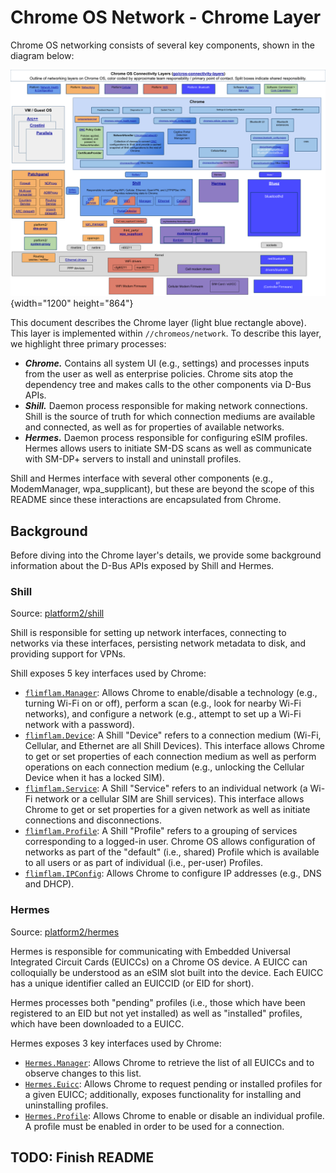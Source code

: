 # Chrome OS Network - Chrome Layer

Chrome OS networking consists of several key components, shown in the diagram
below:

![Chrome OS Connectivity Layers](docs/cros_connectivity_layers.svg){width="1200" height="864"}

This document describes the Chrome layer (light blue rectangle above). This
layer is implemented within `//chromeos/network`. To describe this layer, we
highlight three primary processes:

*   ***Chrome.*** Contains all system UI (e.g., settings) and processes inputs
    from the user as well as enterprise policies. Chrome sits atop the
    dependency tree and makes calls to the other components via D-Bus APIs.
*   ***Shill.*** Daemon process responsible for making network connections.
    Shill is the source of truth for which connection mediums are available and
    connected, as well as for properties of available networks.
*   ***Hermes.*** Daemon process responsible for configuring eSIM profiles.
    Hermes allows users to initiate SM-DS scans as well as communicate with
    SM-DP+ servers to install and uninstall profiles.

Shill and Hermes interface with several other components (e.g., ModemManager,
wpa_supplicant), but these are beyond the scope of this README since these
interactions are encapsulated from Chrome.

## Background

Before diving into the Chrome layer's details, we provide some background
information about the D-Bus APIs exposed by Shill and Hermes.

### Shill

Source: [platform2/shill](https://source.chromium.org/chromiumos/chromiumos/codesearch/+/main:src/platform2/shill/)

Shill is responsible for setting up network interfaces, connecting to networks
via these interfaces, persisting network metadata to disk, and providing support
for VPNs.

Shill exposes 5 key interfaces used by Chrome:

*   [`flimflam.Manager`](https://source.corp.google.com/chromeos_public/src/platform2/shill/dbus_bindings/org.chromium.flimflam.Manager.dbus-xml):
    Allows Chrome to enable/disable a technology (e.g., turning Wi-Fi on or
    off), perform a scan (e.g., look for nearby Wi-Fi networks), and configure a
    network (e.g., attempt to set up a Wi-Fi network with a password).
*   [`flimflam.Device`](https://source.corp.google.com/chromeos_public/src/platform2/shill/dbus_bindings/org.chromium.flimflam.Device.dbus-xml):
    A Shill "Device" refers to a connection medium (Wi-Fi, Cellular, and
    Ethernet are all Shill Devices). This interface allows Chrome to get or set
    properties of each connection medium as well as perform operations on each
    connection medium (e.g., unlocking the Cellular Device when it has a locked
    SIM).
*   [`flimflam.Service`](https://source.corp.google.com/chromeos_public/src/platform2/shill/dbus_bindings/org.chromium.flimflam.Service.dbus-xml):
    A Shill "Service" refers to an individual network (a Wi-Fi network or a
    cellular SIM are Shill services). This interface allows Chrome to get or set
    properties for a given network as well as initiate connections and
    disconnections.
*   [`flimflam.Profile`](https://source.corp.google.com/chromeos_public/src/platform2/shill/dbus_bindings/org.chromium.flimflam.Profile.dbus-xml):
    A Shill "Profile" refers to a grouping of services corresponding to a
    logged-in user. Chrome OS allows configuration of networks as part of the
    "default" (i.e., shared) Profile which is available to all users or as part
    of individual (i.e., per-user) Profiles.
*   [`flimflam.IPConfig`](https://source.corp.google.com/chromeos_public/src/platform2/shill/dbus_bindings/org.chromium.flimflam.IPConfig.dbus-xml):
    Allows Chrome to configure IP addresses (e.g., DNS and DHCP).

### Hermes

Source: [platform2/hermes](https://source.chromium.org/chromiumos/chromiumos/codesearch/+/main:src/platform2/hermes/)

Hermes is responsible for communicating with Embedded Universal Integrated
Circuit Cards (EUICCs) on a Chrome OS device. A EUICC can colloquially be
understood as an eSIM slot built into the device. Each EUICC has a unique
identifier called an EUICCID (or EID for short).

Hermes processes both "pending" profiles (i.e., those which have been registered
to an EID but not yet installed) as well as "installed" profiles, which have
been downloaded to a EUICC.

Hermes exposes 3 key interfaces used by Chrome:

*   [`Hermes.Manager`](https://source.chromium.org/chromiumos/chromiumos/codesearch/+/main:src/platform2/hermes/dbus_bindings/org.chromium.Hermes.Manager.xml): Allows Chrome to retrieve the list of all EUICCs and to
    observe changes to this list.
*   [`Hermes.Euicc`](https://source.chromium.org/chromiumos/chromiumos/codesearch/+/main:src/platform2/hermes/dbus_bindings/org.chromium.Hermes.Euicc.xml):
    Allows Chrome to request pending or installed profiles for a given EUICC;
    additionally, exposes functionality for installing and uninstalling
    profiles.
*   [`Hermes.Profile`](https://source.chromium.org/chromiumos/chromiumos/codesearch/+/main:src/platform2/hermes/dbus_bindings/org.chromium.Hermes.Profile.xml): Allows Chrome to enable or disable an individual profile.
    A profile must be enabled in order to be used for a connection.

## TODO: Finish README
